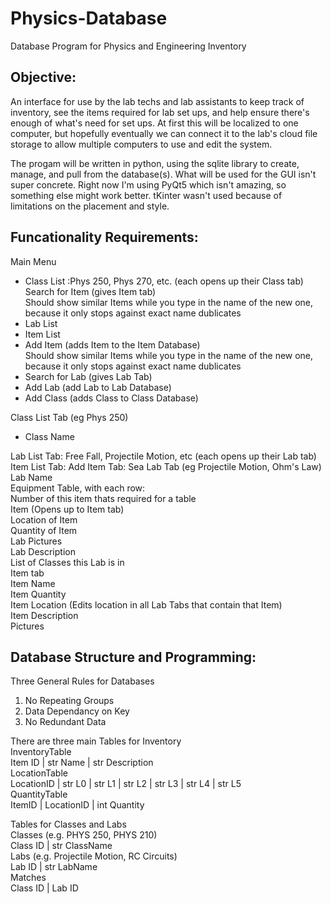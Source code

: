 # Physics-Database
Database Program for Physics and Engineering Inventory

## Objective:   
An interface for use by the lab techs and lab assistants to keep track of inventory, see the items required for lab set ups, and help ensure there's enough of what's need for set ups. At first this will be localized to one computer, but hopefully eventually we can connect it to the lab's cloud file storage to allow multiple computers to use and edit the system.

The progam will be written in python, using the sqlite library to create, manage, and pull from the database(s). What will be used for the GUI isn't super concrete. Right now I'm using PyQt5 which isn't amazing, so something else might work better. tKinter wasn't used because of limitations on the placement and style.

## Funcationality Requirements:  
Main Menu  
* Class List :Phys 250, Phys 270, etc. (each opens up their Class tab)  
        Search  for Item (gives Item tab)  
             Should show similar Items while you type in the name of the new one,  
                because it only stops against exact name dublicates  
* Lab List  
* Item List  
* Add Item (adds Item to the Item Database)  
             Should show similar Items while you type in the name of the new one,  
                because it only stops against exact name dublicates</br>
* Search for Lab (gives Lab Tab)  
* Add Lab (add Lab to Lab Database)  
* Add Class (adds Class to Class Database)

Class List Tab (eg Phys 250)  
* Class Name

Lab List Tab: Free Fall, Projectile Motion, etc (each opens up their Lab tab)
Item List Tab:
Add Item Tab:
Sea
Lab Tab (eg Projectile Motion, Ohm's Law)  
        Lab Name  
        Equipment Table, with each row:  
            Number of this item thats required for a table  
            Item (Opens up to Item tab)  
            Location of Item  
            Quantity of Item  
        Lab Pictures  
        Lab Description  
        List of Classes this Lab is in  
    Item tab  
        Item Name  
        Item Quantity  
        Item Location (Edits location in all Lab Tabs that contain that Item)  
        Item Description  
        Pictures  


## Database Structure and Programming:

Three General Rules for Databases
1. No Repeating Groups  
2. Data Dependancy on Key  
3. No Redundant Data  

There are three main Tables for Inventory  
  InventoryTable  
    Item ID | str Name | str Description  
  LocationTable  
    LocationID | str L0 | str L1 | str L2 | str L3 | str L4 | str L5  
  QuantityTable  
    ItemID | LocationID | int Quantity  

Tables for Classes and Labs  
  Classes (e.g. PHYS 250, PHYS 210)  
    Class ID | str ClassName  
  Labs (e.g. Projectile Motion, RC Circuits)  
    Lab ID | str LabName  
  Matches  
    Class ID | Lab ID  

